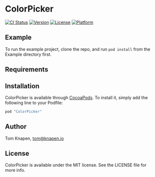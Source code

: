 # ColorPicker

[![CI Status](https://img.shields.io/travis/wassup-/ColorPicker.svg?style=flat)](https://travis-ci.org/wassup-/ColorPicker)
[![Version](https://img.shields.io/cocoapods/v/ColorPicker.svg?style=flat)](http://cocoapods.org/pods/ColorPicker)
[![License](https://img.shields.io/cocoapods/l/ColorPicker.svg?style=flat)](http://cocoapods.org/pods/ColorPicker)
[![Platform](https://img.shields.io/cocoapods/p/ColorPicker.svg?style=flat)](http://cocoapods.org/pods/ColorPicker)

## Example

To run the example project, clone the repo, and run `pod install` from the Example directory first.

## Requirements

## Installation

ColorPicker is available through [CocoaPods](http://cocoapods.org). To install
it, simply add the following line to your Podfile:

```ruby
pod "ColorPicker"
```

## Author

Tom Knapen, tom@knapen.io

## License

ColorPicker is available under the MIT license. See the LICENSE file for more info.
